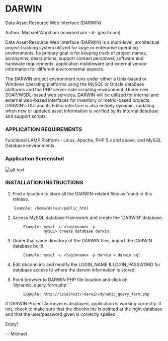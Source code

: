 # DARWIN
Data Asset Resource Web Interface (DARWIN)

Author: Michael Worsham (maworsham -at- gmail.com)

Data Asset Resource Web Interface (DARWIN) is a multi-level, architectual project tracking system utilized
for large or enterprise operating environments. Its primary goal is for keeping track of project names,
acronymns, descriptions, support contact personnel, software and hardware requirements, application
middleware and external vendor information for different environmental aspects.

The DARWIN project environment runs under either a Unix-based or Windows operating platforms using the
MySQL or Oracle database platforms and the PHP server-side scripting environment. Under new SOAP/WSDL-based
web services, DARWIN will be utilized for internal and external web-based interfaces for inventory or
metric-based projects. DARWIN's GUI and its Editor interface is also entirely dynamic, updating when new or
updated asset information is verified by its internal database and support scripts.


### APPLICATION REQUIREMENTS
Functional LAMP Platform - Linux, Apache, PHP 5.x and above, and MySQL Database environments.

### Application Screenshot
![alt text](https://github.com/swampcritter/darwin/main/darwin.jpg?raw=true)

### INSTALLATION INSTRUCTIONS
1) Find a location to store all the DARWIN-related files as found in
   this release. 
```
	Example: /home/darwin/public_html
```

2) Access MySQL database framework and create the 'DARWIN' database.
```
        Example: mysql -u <loginname> -p
                 MySQL> create database darwin;
```

3) Under that same directory of the DARWIN files, import the DARWIN database build.
```
        Example: mysql -u <loginname> -p darwin < darwin.sql
```

4) Edit dbconn.inc and modify the LOGIN_NAME & LOGIN_PASSWORD for
   database access to where the darwin information is stored.

5) Point browser to DARWIN PHP file location and click on 'dynamic_query_form.php'.
```
        Example: http://localhost/~darwin/dynamic_query_form.php
```

If DARWIN Project Acronym is displayed, application is working correctly. If not,
check to make sure that the dbconn.inc is pointed at the right database and that
the user/password given is correctly spelled.

Enjoy!

-- Michael


